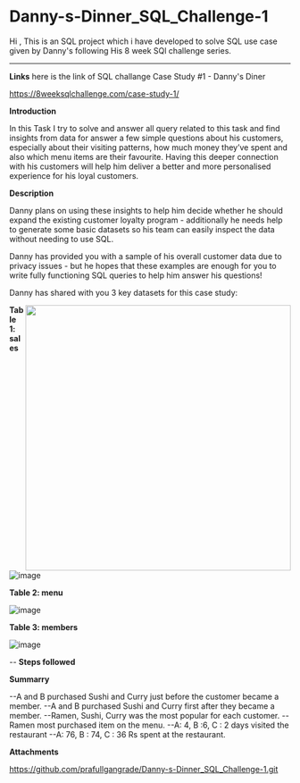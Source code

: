 # Danny-s-Dinner_SQL_Challenge-1
Hi , This is an SQL project which i have developed to solve SQL use case given by Danny's following His 8 week SQl challenge series.

----------------------------------------------------------------------------------------------------------------------------------------
**Links** here is the link of SQL challange Case Study #1 - Danny's Diner

https://8weeksqlchallenge.com/case-study-1/

**Introduction**

In this Task I try to solve and answer all query related to this task and find insights from data for answer a few simple questions about his customers, especially about their visiting patterns, how much money they’ve spent and also which menu items are their favourite. Having this deeper connection with his customers will help him deliver a better and more personalised experience for his loyal customers.

**Description**

Danny plans on using these insights to help him decide whether he should expand the existing customer loyalty program - additionally he needs help to generate some basic datasets so his team can easily inspect the data without needing to use SQL.

Danny has provided you with a sample of his overall customer data due to privacy issues - but he hopes that these examples are enough for you to write fully functioning SQL queries to help him answer his questions!

Danny has shared with you 3 key datasets for this case study:

<img align="right" width="475" src="https://user-images.githubusercontent.com/56063563/231941820-802869ac-ff6f-476c-83a6-4e82a65c7a48.png">

**Table 1: sales**

![image](https://user-images.githubusercontent.com/56063563/231946556-4e9606e6-55c9-46ab-ab4e-03c1b7f771b3.png)  

**Table 2: menu** 

![image](https://user-images.githubusercontent.com/56063563/231946919-bfc8a06e-d679-4b69-ab8d-7d63b36e316f.png)

**Table 3: members**

![image](https://user-images.githubusercontent.com/56063563/231946795-9a2ccc48-6e01-456a-b61c-989413ea8928.png)

-- **Steps followed**

**Summarry**

--A and B purchased Sushi and Curry just before the customer became a member.
--A and B purchased Sushi and Curry first after they became a member.
--Ramen, Sushi, Curry was the most popular for each customer.
--Ramen most purchased item on the menu.
--A: 4, B :6, C : 2 days visited the restaurant
--A: 76, B : 74, C : 36 Rs spent at the restaurant.

**Attachments**

https://github.com/prafullgangrade/Danny-s-Dinner_SQL_Challenge-1.git
